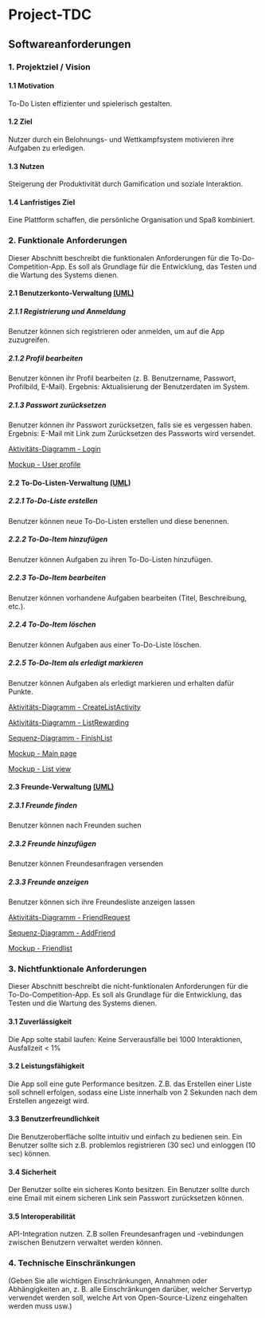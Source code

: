 # Project-TDC
## Softwareanforderungen

### 1. Projektziel / Vision

#### 1.1 Motivation
To-Do Listen effizienter und spielerisch gestalten.

#### 1.2 Ziel
Nutzer durch ein Belohnungs- und Wettkampfsystem motivieren ihre Aufgaben zu erledigen.

#### 1.3 Nutzen
Steigerung der Produktivität durch Gamification und soziale Interaktion.

#### 1.4 Lanfristiges Ziel
Eine Plattform schaffen, die persönliche Organisation und Spaß kombiniert.

### 2. Funktionale Anforderungen
Dieser Abschnitt beschreibt die funktionalen Anforderungen für die To-Do-Competition-App. Es soll als Grundlage für die Entwicklung, das Testen und die Wartung des Systems dienen.
#### 2.1 Benutzerkonto-Verwaltung [(UML)](https://github.com/Ninetilt/Project-TDC/blob/main/docs/uml/PDF/UserAccountManager.pdf)

##### 2.1.1 Registrierung und Anmeldung
Benutzer können sich registrieren oder anmelden, um auf die App zuzugreifen.
##### 2.1.2 Profil bearbeiten
Benutzer können ihr Profil bearbeiten (z. B. Benutzername, Passwort, Profilbild, E-Mail).
Ergebnis: Aktualisierung der Benutzerdaten im System.
##### 2.1.3 Passwort zurücksetzen
Benutzer können ihr Passwort zurücksetzen, falls sie es vergessen haben.
Ergebnis: E-Mail mit Link zum Zurücksetzen des Passworts wird versendet.

[Aktivitäts-Diagramm  - Login](https://github.com/Ninetilt/Project-TDC/blob/main/docs/uml/PDF/LoginActivity.pdf)

[Mockup - User profile](https://github.com/Ninetilt/Project-TDC/blob/main/docs/ui/profile.png)



#### 2.2 To-Do-Listen-Verwaltung [(UML)](https://github.com/Ninetilt/Project-TDC/blob/main/docs/uml/PDF/ToDoListManagement.pdf)

##### 2.2.1 To-Do-Liste erstellen
Benutzer können neue To-Do-Listen erstellen und diese benennen.
##### 2.2.2 To-Do-Item hinzufügen
Benutzer können Aufgaben zu ihren To-Do-Listen hinzufügen.
##### 2.2.3 To-Do-Item bearbeiten
Benutzer können vorhandene Aufgaben bearbeiten (Titel, Beschreibung, etc.).
##### 2.2.4 To-Do-Item löschen
Benutzer können Aufgaben aus einer To-Do-Liste löschen.
##### 2.2.5 To-Do-Item als erledigt markieren
Benutzer können Aufgaben als erledigt markieren und erhalten dafür Punkte.

[Aktivitäts-Diagramm - CreateListActivity](https://github.com/Ninetilt/Project-TDC/blob/main/docs/uml/PDF/CreateListActivity.pdf) 

[Aktivitäts-Diagramm - ListRewarding](https://github.com/Ninetilt/Project-TDC/blob/main/docs/uml/PDF/RewardingActivity.pdf)

[Sequenz-Diagramm - FinishList](https://github.com/Ninetilt/Project-TDC/blob/main/docs/uml/PDF/FinishListSequence.pdf)

[Mockup - Main page](https://github.com/Ninetilt/Project-TDC/blob/main/docs/ui/main_page.png)

[Mockup - List view](https://github.com/Ninetilt/Project-TDC/blob/main/docs/ui/list_view.png)



#### 2.3 Freunde-Verwaltung [(UML)](https://github.com/Ninetilt/Project-TDC/blob/main/docs/uml/PDF/FriendListManager.pdf)

##### 2.3.1 Freunde finden
Benutzer können nach Freunden suchen
##### 2.3.2 Freunde hinzufügen
Benutzer können Freundesanfragen versenden
##### 2.3.3 Freunde anzeigen
Benutzer können sich ihre Freundesliste anzeigen lassen

[Aktivitäts-Diagramm  - FriendRequest](https://github.com/Ninetilt/Project-TDC/blob/main/docs/uml/PDF/FriendRequestActivity.pdf)

[Sequenz-Diagramm - AddFriend](https://github.com/Ninetilt/Project-TDC/blob/main/docs/uml/PDF/AddFriendSequence.pdf)

[Mockup - Friendlist](https://github.com/Ninetilt/Project-TDC/blob/main/docs/ui/friendlist.png)



### 3. Nichtfunktionale Anforderungen
Dieser Abschnitt beschreibt die nicht-funktionalen Anforderungen für die To-Do-Competition-App. Es soll als Grundlage für die Entwicklung, das Testen und die Wartung des Systems dienen.
#### 3.1 Zuverlässigkeit
Die App solte stabil laufen: Keine Serverausfälle bei 1000 Interaktionen, Ausfallzeit < 1%

#### 3.2 Leistungsfähigkeit
Die App soll eine gute Performance besitzen. Z.B. das Erstellen einer Liste soll schnell erfolgen, sodass eine Liste innerhalb von 2 Sekunden nach dem Erstellen angezeigt wird.

#### 3.3 Benutzerfreundlichkeit
Die Benutzeroberfläche sollte intuitiv und einfach zu bedienen sein. Ein Benutzer sollte sich z.B. problemlos registrieren (30 sec) und einloggen (10 sec) können.

#### 3.4 Sicherheit
Der Benutzer sollte ein sicheres Konto besitzen. Ein Benutzer sollte durch eine Email mit einem sicheren Link sein Passwort zurücksetzen können.

#### 3.5 Interoperabilität
API-Integration nutzen. Z.B sollen Freundesanfragen und -vebindungen zwischen Benutzern verwaltet werden können.


### 4. Technische Einschränkungen
(Geben Sie alle wichtigen Einschränkungen, Annahmen oder Abhängigkeiten an, z. B. alle Einschränkungen darüber, welcher Servertyp verwendet werden soll, welche Art von Open-Source-Lizenz eingehalten werden muss usw.)
